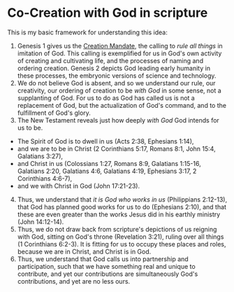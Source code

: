 # Co-Creation with God in scripture

This is my basic framework for understanding this idea:

1. Genesis 1 gives us the [Creation Mandate](creation-mandate.md), the calling to *rule all things* in imitation of God. This calling is exemplified for us in God's own activity of creating and cultivating life, and the processes of naming and ordering creation. Genesis 2 depicts God leading early humanity in these processes, the embryonic versions of science and technology.
2. We do not believe God is absent, and so we understand our rule, our creativity, our ordering of creation to be *with God* in some sense, not a supplanting of God. For us to do as God has called us is not a replacement of God, but the actualization of God's command, and to the fulfillment of God's glory. 
3. The New Testament reveals just how deeply *with God* God intends for us to be.
  * The Spirit of God is to dwell in us (Acts 2:38, Ephesians 1:14),
  * and we are to be in Christ (2 Corinthians 5:17, Romans 8:1, John 15:4, Galatians 3:27),
  * and Christ in us (Colossians 1:27, Romans 8:9, Galatians 1:15-16, Galatians 2:20, Galatians 4:6, Galatians 4:19, Ephesians 3:17, 2 Corinthians 4:6-7),
  * and we with Christ in God (John 17:21-23).
4. Thus, we understand that *it is God who works in us* (Philippians 2:12-13), that God has planned good works for us to do (Ephesians 2:10), and that these are even greater than the works Jesus did in his earthly ministry (John 14:12-14).
5. Thus, we do not draw back from scripture's depictions of us reigning with God, sitting on God's throne (Revelation 3:21), ruling over all things (1 Corinthians 6:2-3). It is fitting for us to occupy these places and roles, because we are in Christ, and Christ is in God.
6. Thus, we understand that God calls us into partnership and participation, such that we have something real and unique to contribute, and yet our contributions are simultaneously God's contributions, and yet are no less ours.
